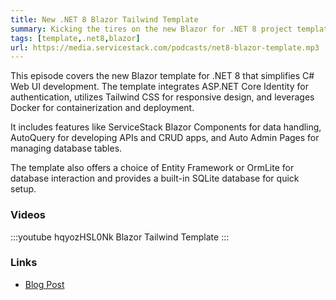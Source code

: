 ```yaml
---
title: New .NET 8 Blazor Tailwind Template
summary: Kicking the tires on the new Blazor for .NET 8 project template for streamlined Web UI development in C#
tags: [template,.net8,blazor]
url: https://media.servicestack.com/podcasts/net8-blazor-template.mp3
---
```


This episode covers the new Blazor template for .NET 8 that simplifies C# Web UI development. 
The template integrates ASP.NET Core Identity for authentication, utilizes Tailwind CSS for 
responsive design, and leverages Docker for containerization and deployment. 

It includes features like ServiceStack Blazor Components for data handling, AutoQuery for 
developing APIs and CRUD apps, and Auto Admin Pages for managing database tables. 

The template also offers a choice of Entity Framework or OrmLite for database interaction 
and provides a built-in SQLite database for quick setup.

### Videos

:::youtube hqyozHSL0Nk
Blazor Tailwind Template
:::

### Links

- [Blog Post](/posts/net8-blazor-template)